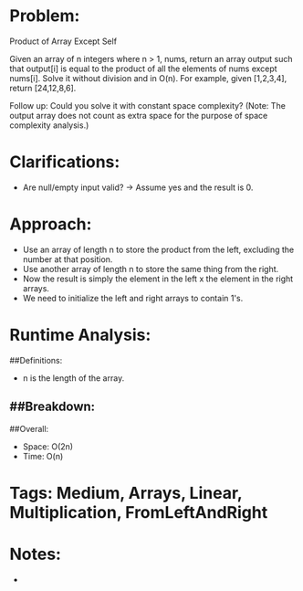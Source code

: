 # Problem:
  Product of Array Except Self
  
  Given an array of n integers where n > 1, nums, return an array output such that output[i] is equal to the product of all the elements of nums except nums[i].
  Solve it without division and in O(n).
  For example, given [1,2,3,4], return [24,12,8,6].

  Follow up: Could you solve it with constant space complexity? (Note: The output array does not count as extra space for the purpose of space complexity analysis.)
  
# Clarifications:
  - Are null/empty input valid? -> Assume yes and the result is 0.

# Approach:
  - Use an array of length n to store the product from the left, excluding the number at that position.
  - Use another array of length n to store the same thing from the right.
  - Now the result is simply the element in the left x the element in the right arrays.
  - We need to initialize the left and right arrays to contain 1's.

# Runtime Analysis:
##Definitions:
  - n is the length of the array.

##Breakdown:
  - 

##Overall:
  - Space: O(2n)
  - Time: O(n)

# Tags: Medium, Arrays, Linear, Multiplication, FromLeftAndRight

# Notes:
  - 